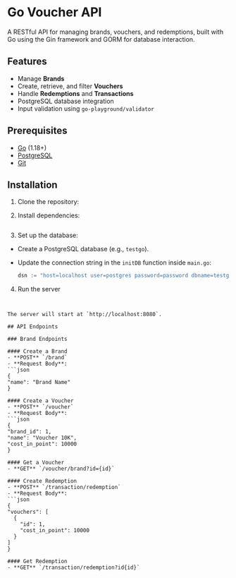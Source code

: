 # Go Voucher API

A RESTful API for managing brands, vouchers, and redemptions, built with Go using the Gin framework and GORM for database interaction.

## Features

- Manage **Brands**
- Create, retrieve, and filter **Vouchers**
- Handle **Redemptions** and **Transactions**
- PostgreSQL database integration
- Input validation using `go-playground/validator`

## Prerequisites

- [Go](https://go.dev/) (1.18+)
- [PostgreSQL](https://www.postgresql.org/)
- [Git](https://git-scm.com/)

## Installation

1. Clone the repository:

2. Install dependencies:



```go mod tidy
  ```


3. Set up the database:
- Create a PostgreSQL database (e.g., `testgo`).
- Update the connection string in the `initDB` function inside `main.go`:

  ```go
  dsn := "host=localhost user=postgres password=password dbname=testgo port=5432 sslmode=disable TimeZone=Asia/Shanghai"
  ```

4. Run the server

    ```go run main.go
  ```

The server will start at `http://localhost:8080`.

## API Endpoints

### Brand Endpoints

#### Create a Brand
- **POST** `/brand`
- **Request Body**:
```json
{
 "name": "Brand Name"
}

#### Create a Voucher
- **POST** `/voucher`
- **Request Body**:
```json
{
  "brand_id": 1,
  "name": "Voucher 10K",
  "cost_in_point": 10000
}

#### Get a Voucher
- **GET** `/voucher/brand?id={id}`

#### Create Redemption
- **POST** `/transaction/redemption`
- **Request Body**:
```json
{
  "vouchers": [
    {
      "id": 1,
      "cost_in_point": 10000
    }
  ]
}

#### Get Redemption
- **GET** `/transaction/redemption?id{id}`





